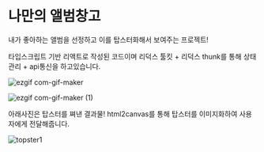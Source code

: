  # 나만의 앨범창고

내가 좋아하는 앨범을 선정하고 이를 탑스터화해서 보여주는 프로젝트!

타입스크립트 기반 리액트로 작성된 코드이며 리덕스 툴킷 + 리덕스 thunk를 통해 상태관리 + api통신을 하고있습니다.

![ezgif com-gif-maker](https://user-images.githubusercontent.com/52379503/211949937-1c60947e-1b22-4751-853d-a0a1a6f1b3d4.gif)

![ezgif com-gif-maker (1)](https://user-images.githubusercontent.com/52379503/211949944-aef24577-e003-41fd-a17e-89a802508d62.gif)

아래사진은 탑스터를 쪄낸 결과물! html2canvas를 통해 탑스터를 이미지화하여 사용자에게 전달해줍니다.

![topster1](https://user-images.githubusercontent.com/52379503/211947528-173e90bc-36c1-49d8-b7bf-0e90b9f2bdae.jpg)
